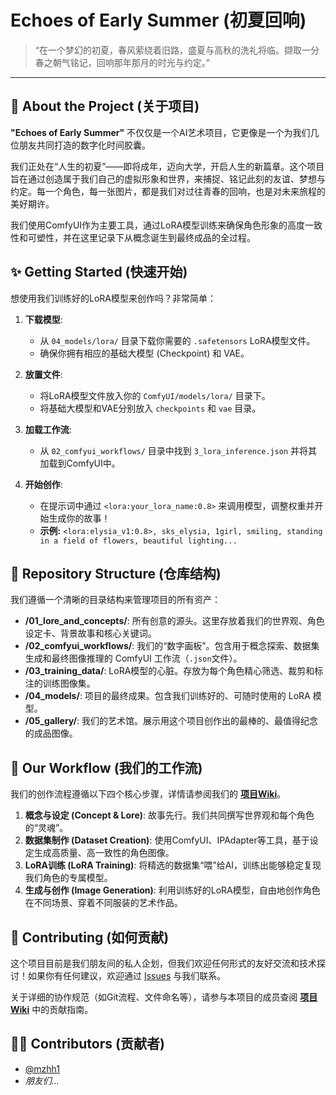 # Echoes of Early Summer (初夏回响)

> “在一个梦幻的初夏，春风萦绕着旧路，盛夏与高秋的洗礼将临。撷取一分春之朝气铭记，回响那年那月的时光与约定。”

-----

## 📖 About the Project (关于项目)

**"Echoes of Early Summer"** 不仅仅是一个AI艺术项目，它更像是一个为我们几位朋友共同打造的数字化时间胶囊。

我们正处在“人生的初夏”——即将成年，迈向大学，开启人生的新篇章。这个项目旨在通过创造属于我们自己的虚拟形象和世界，来捕捉、铭记此刻的友谊、梦想与约定。每一个角色，每一张图片，都是我们对过往青春的回响，也是对未来旅程的美好期许。

我们使用ComfyUI作为主要工具，通过LoRA模型训练来确保角色形象的高度一致性和可塑性，并在这里记录下从概念诞生到最终成品的全过程。

## ✨ Getting Started (快速开始)

想使用我们训练好的LoRA模型来创作吗？非常简单：

1.  **下载模型**:

      * 从 `04_models/lora/` 目录下载你需要的 `.safetensors` LoRA模型文件。
      * 确保你拥有相应的基础大模型 (Checkpoint) 和 VAE。

2.  **放置文件**:

      * 将LoRA模型文件放入你的 `ComfyUI/models/lora/` 目录下。
      * 将基础大模型和VAE分别放入 `checkpoints` 和 `vae` 目录。

3.  **加载工作流**:

      * 从 `02_comfyui_workflows/` 目录中找到 `3_lora_inference.json` 并将其加载到ComfyUI中。

4.  **开始创作**:

      * 在提示词中通过 `<lora:your_lora_name:0.8>` 来调用模型，调整权重并开始生成你的故事！
      * **示例:** `<lora:elysia_v1:0.8>, sks_elysia, 1girl, smiling, standing in a field of flowers, beautiful lighting...`

## 📂 Repository Structure (仓库结构)

我们遵循一个清晰的目录结构来管理项目的所有资产：

  - **/01\_lore\_and\_concepts/**: 所有创意的源头。这里存放着我们的世界观、角色设定卡、背景故事和核心关键词。
  - **/02\_comfyui\_workflows/**: 我们的“数字画板”。包含用于概念探索、数据集生成和最终图像推理的 ComfyUI 工作流（`.json`文件）。
  - **/03\_training\_data/**: LoRA模型的心脏。存放为每个角色精心筛选、裁剪和标注的训练图像集。
  - **/04\_models/**: 项目的最终成果。包含我们训练好的、可随时使用的 LoRA 模型。
  - **/05\_gallery/**: 我们的艺术馆。展示用这个项目创作出的最棒的、最值得纪念的成品图像。

## 🚀 Our Workflow (我们的工作流)

我们的创作流程遵循以下四个核心步骤，详情请参阅我们的 **[项目Wiki](https://github.com/mzhh1/chuxia-echoes/wiki)**。

1.  **概念与设定 (Concept & Lore)**: 故事先行。我们共同撰写世界观和每个角色的“灵魂”。
2.  **数据集制作 (Dataset Creation)**: 使用ComfyUI、IPAdapter等工具，基于设定生成高质量、高一致性的角色图像。
3.  **LoRA训练 (LoRA Training)**: 将精选的数据集“喂”给AI，训练出能够稳定复现我们角色的专属模型。
4.  **生成与创作 (Image Generation)**: 利用训练好的LoRA模型，自由地创作角色在不同场景、穿着不同服装的艺术作品。

## 🤝 Contributing (如何贡献)

这个项目目前是我们朋友间的私人企划，但我们欢迎任何形式的友好交流和技术探讨！如果你有任何建议，欢迎通过 [Issues](https://github.com/mzhh1/chuxia-echoes/issues) 与我们联系。

关于详细的协作规范（如Git流程、文件命名等），请参与本项目的成员查阅 **[项目Wiki](https://github.com/mzhh1/chuxia-echoes/wiki)** 中的贡献指南。

## 🧑‍💻 Contributors (贡献者)

  * [@mzhh1](https://github.com/mzhh1)
  * *朋友们...*
